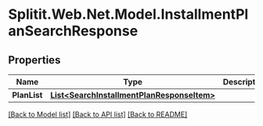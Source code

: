 # Splitit.Web.Net.Model.InstallmentPlanSearchResponse

## Properties

Name | Type | Description | Notes
------------ | ------------- | ------------- | -------------
**PlanList** | [**List&lt;SearchInstallmentPlanResponseItem&gt;**](SearchInstallmentPlanResponseItem.md) |  | [optional] 

[[Back to Model list]](../README.md#documentation-for-models) [[Back to API list]](../README.md#documentation-for-api-endpoints) [[Back to README]](../README.md)

